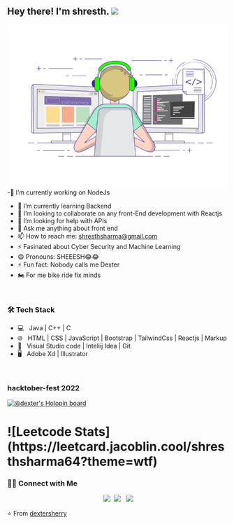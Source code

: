 <!-- ### Hi there 👋 -->

<h2> Hey there! I'm shresth. <img src="https://github.com/souvikguria98/souvikguria98/blob/master/Hi.gif" width="25"></h2>
<img align="right" alt="GIF" src="https://raw.githubusercontent.com/devSouvik/devSouvik/master/gif3.gif" width="500"/>
<!-- **dextersherry/DexterSherry** is a ✨ _special_ ✨ repository because its `README.md` (this file) appears on your GitHub profile. -->

<!-- Here are some ideas to get you started: -->

 -🔭 I’m currently working on NodeJs
- 🌱 I’m currently learning Backend
- 👯 I’m looking to collaborate on any front-End development with Reactjs 
- 🤔 I’m looking for help with APIs
- 💬 Ask me anything about front end
- 📫 How to reach me: shresthsharma@gmail.com
- ⚡ Fasinated about Cyber Security and Machine Learning
- 😄 Pronouns: SHEEESH😂😂
- ⚡ Fun fact: Nobody calls me Dexter
- 🏍️ For me bike ride fix minds

<br>
<h3>🛠 Tech Stack </h3>

- 💻 &nbsp; Java | C++ | C  
- 🌐 &nbsp; HTML | CSS | JavaScript | Bootstrap | TailwindCss | Reactjs | Markup  
- 🔧 &nbsp; Visual Studio code | Inteliij Idea | Git
- 🖥 &nbsp; Adobe Xd | Illustrator 
</br>
  
<h3>hacktober-fest 2022</h3>

[![@dexter's Holopin board](https://holopin.me/dexter)](https://holopin.io/@dexter)

 <h1>   ![Leetcode Stats](https://leetcard.jacoblin.cool/shresthsharma64?theme=wtf)</h1>
<!-- ![Leetcode Stats](https://leetcard.jacoblin.cool/shresthsharma64?theme=wtf) -->

<h3> 🤝🏻 Connect with Me </h3>

<p align="center"> 
&nbsp;<a href="https://www.instagram.com/shresth_hu/" target="_blank" rel="noopener noreferrer"><img src="https://img.icons8.com/plasticine/100/000000/instagram-new.png" width="50" /></a>   
&nbsp;<a href="https://www.linkedin.com/in/shresth-sharma/" target="_blank" rel="noopener noreferrer"><img src="https://img.icons8.com/plasticine/100/000000/linkedin.png" width="50" /></a>
&nbsp; <a href="mailto:shresthsharma64@gmail.com" target="_blank" rel="noopener noreferrer"><img src="https://img.icons8.com/plasticine/100/000000/gmail.png" width="50" /></a>
</p>

⭐️ From [dextersherry](https://github.com/dextersherry)


